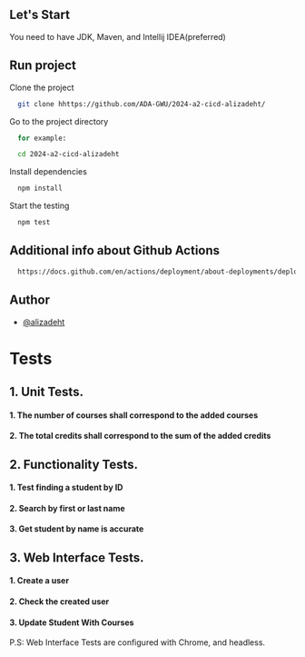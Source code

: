 
## Let's Start

You need to have JDK, Maven, and Intellij IDEA(preferred)


## Run project

Clone the project

```bash
  git clone hhttps://github.com/ADA-GWU/2024-a2-cicd-alizadeht/
```

Go to the project directory

```bash
  for example:

  cd 2024-a2-cicd-alizadeht
```

Install dependencies

```bash
  npm install
```

Start the testing

```bash
  npm test
```





## Additional info about Github Actions

```bash
  https://docs.github.com/en/actions/deployment/about-deployments/deploying-with-github-actions
```
## Author

- [@alizadeht](https://github.com/alizadeht)



# Tests

## 1. Unit Tests.
#### 1. The number of courses shall correspond to the added courses

#### 2. The total credits shall correspond to the sum of the added credits

## 2. Functionality Tests. 
#### 1. Test finding a student by ID

#### 2. Search by first or last name

#### 3. Get student by name is accurate

## 3. Web Interface Tests.
#### 1. Create a user
#### 2. Check the created user
#### 3. Update Student With Courses

P.S: Web Interface Tests are configured with Chrome, and headless.
